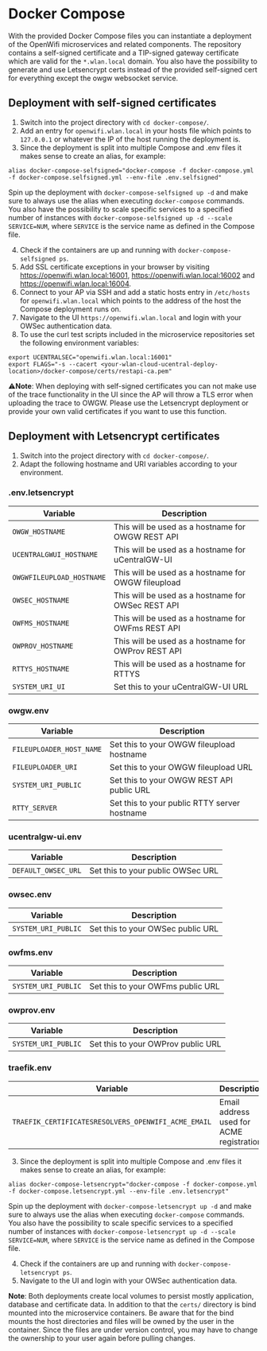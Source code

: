 # Docker Compose
With the provided Docker Compose files you can instantiate a deployment of the OpenWifi microservices and related components. The repository contains a self-signed certificate and a TIP-signed gateway certificate which are valid for the `*.wlan.local` domain. You also have the possibility to generate and use Letsencrypt certs instead of the provided self-signed cert for everything except the owgw websocket service.
## Deployment with self-signed certificates
1. Switch into the project directory with `cd docker-compose/`.
2. Add an entry for `openwifi.wlan.local` in your hosts file which points to `127.0.0.1` or whatever the IP of the host running the deployment is.
3. Since the deployment is split into multiple Compose and .env files it makes sense to create an alias, for example:
```
alias docker-compose-selfsigned="docker-compose -f docker-compose.yml -f docker-compose.selfsigned.yml --env-file .env.selfsigned"
```
Spin up the deployment with `docker-compose-selfsigned up -d` and make sure to always use the alias when executing `docker-compose` commands. You also have the possibility to scale specific services to a specified number of instances with `docker-compose-selfsigned up -d --scale SERVICE=NUM`, where `SERVICE` is the service name as defined in the Compose file.

4. Check if the containers are up and running with `docker-compose-selfsigned ps`.
5. Add SSL certificate exceptions in your browser by visiting https://openwifi.wlan.local:16001, https://openwifi.wlan.local:16002 and https://openwifi.wlan.local:16004.
6. Connect to your AP via SSH and add a static hosts entry in `/etc/hosts` for `openwifi.wlan.local` which points to the address of the host the Compose deployment runs on.
7. Navigate to the UI `https://openwifi.wlan.local` and login with your OWSec authentication data.
8. To use the curl test scripts included in the microservice repositories set the following environment variables:
```
export UCENTRALSEC="openwifi.wlan.local:16001"
export FLAGS="-s --cacert <your-wlan-cloud-ucentral-deploy-location>/docker-compose/certs/restapi-ca.pem"
```
⚠️**Note**: When deploying with self-signed certificates you can not make use of the trace functionality in the UI since the AP will throw a TLS error when uploading the trace to OWGW. Please use the Letsencrypt deployment or provide your own valid certificates if you want to use this function.

## Deployment with Letsencrypt certificates
1. Switch into the project directory with `cd docker-compose/`.
2. Adapt the following hostname and URI variables according to your environment.
### .env.letsencrypt
| Variable                  | Description                                         |
| ------------------------- | --------------------------------------------------- |
| `OWGW_HOSTNAME`           | This will be used as a hostname for OWGW REST API   |
| `UCENTRALGWUI_HOSTNAME`   | This will be used as a hostname for uCentralGW-UI   |
| `OWGWFILEUPLOAD_HOSTNAME` | This will be used as a hostname for OWGW fileupload |
| `OWSEC_HOSTNAME`          | This will be used as a hostname for OWSec REST API  |
| `OWFMS_HOSTNAME`          | This will be used as a hostname for OWFms REST API  |
| `OWPROV_HOSTNAME`         | This will be used as a hostname for OWProv REST API |
| `RTTYS_HOSTNAME`          | This will be used as a hostname for RTTYS           |
| `SYSTEM_URI_UI`           | Set this to your uCentralGW-UI URL                  |

### owgw.env
| Variable                 | Description                                  |
| -----------------------  | -------------------------------------------- |
| `FILEUPLOADER_HOST_NAME` | Set this to your OWGW fileupload hostname    |
| `FILEUPLOADER_URI`       | Set this to your OWGW fileupload URL         |
| `SYSTEM_URI_PUBLIC`      | Set this to your OWGW REST API public URL    |
| `RTTY_SERVER`            | Set this to your public RTTY server hostname |

### ucentralgw-ui.env
| Variable            | Description                       |
| ------------------- | --------------------------------- |
| `DEFAULT_OWSEC_URL` | Set this to your public OWSec URL |

### owsec.env
| Variable            | Description                       |
| ------------------- | --------------------------------- |
| `SYSTEM_URI_PUBLIC` | Set this to your OWSec public URL |

### owfms.env
| Variable             | Description                       |
| -------------------- | ----------------------------------|
| `SYSTEM_URI_PUBLIC`  | Set this to your OWFms public URL |

### owprov.env
| Variable             | Description                        |
| -------------------- | ---------------------------------- |
| `SYSTEM_URI_PUBLIC`  | Set this to your OWProv public URL |

### traefik.env
| Variable                                            | Description                               |
| --------------------------------------------------- | ----------------------------------------- |
| `TRAEFIK_CERTIFICATESRESOLVERS_OPENWIFI_ACME_EMAIL` | Email address used for ACME registration. |

3. Since the deployment is split into multiple Compose and .env files it makes sense to create an alias, for example:
```
alias docker-compose-letsencrypt="docker-compose -f docker-compose.yml -f docker-compose.letsencrypt.yml --env-file .env.letsencrypt"
```
Spin up the deployment with `docker-compose-letsencrypt up -d` and make sure to always use the alias when executing `docker-compose` commands. You also have the possibility to scale specific services to a specified number of instances with `docker-compose-letsencrypt up -d --scale SERVICE=NUM`, where `SERVICE` is the service name as defined in the Compose file.

4. Check if the containers are up and running with `docker-compose-letsencrypt ps`.
5. Navigate to the UI and login with your OWSec authentication data.

**Note**: Both deployments create local volumes to persist mostly application, database and certificate data. In addition to that the `certs/` directory is bind mounted into the microservice containers. Be aware that for the bind mounts the host directories and files will be owned by the user in the container. Since the files are under version control, you may have to change the ownership to your user again before pulling changes.
